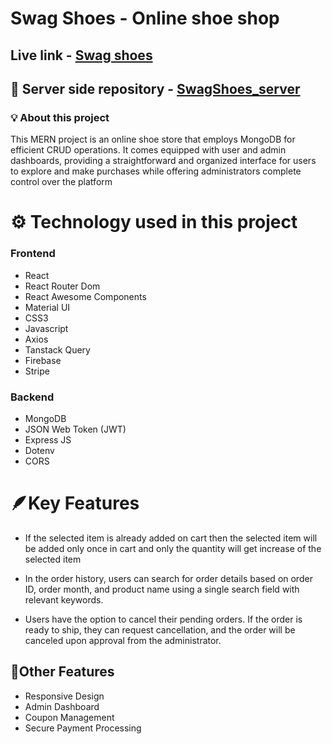 # Swag Shoes - Online shoe shop
## Live link - [Swag shoes](https://swagshoes-a81f7.web.app/)
## 🔗 Server side repository - [SwagShoes_server](https://github.com/sakibsarkar/SwagShoes_server)

### 💡 About this project

This MERN project is an online shoe store that employs MongoDB for efficient CRUD operations. It comes equipped with user and admin dashboards, providing a straightforward and organized interface for users to explore and make purchases while offering administrators complete control over the platform

# ⚙️ Technology used in this project
### Frontend
 - React
 - React Router Dom
 - React Awesome Components
 - Material UI
 - CSS3
 - Javascript
 - Axios
 - Tanstack Query
 - Firebase
 - Stripe

 ### Backend
  - MongoDB
  - JSON Web Token (JWT)
  - Express JS
  - Dotenv
  - CORS

# 🪶Key Features

- If the selected item is already added on cart then the selected item will be added only once in cart and only the quantity will get increase of the selected item

- In the order history, users can search for order details based on order ID, order month, and product name using a single search field with relevant keywords.
- Users have the option to cancel their pending orders. If the order is ready to ship, they can request cancellation, and the order will be canceled upon approval from the administrator.

## 🚨Other Features
- Responsive Design
- Admin Dashboard
- Coupon Management
- Secure Payment Processing
## 